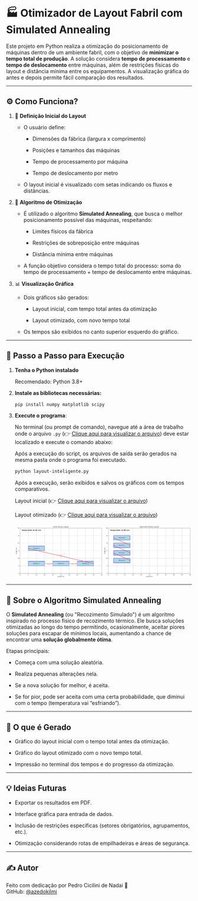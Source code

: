 # 🏭 Otimizador de Layout Fabril com Simulated Annealing

Este projeto em Python realiza a otimização do posicionamento de máquinas dentro de um ambiente fabril, com o objetivo de **minimizar o tempo total de produção**. A solução considera **tempo de processamento** e **tempo de deslocamento** entre máquinas, além de restrições físicas do layout e distância mínima entre os equipamentos. A visualização gráfica do antes e depois permite fácil comparação dos resultados.

---

## ⚙️ Como Funciona?

1. 📀 **Definição Inicial do Layout**

   - O usuário define:
     
     - Dimensões da fábrica (largura x comprimento)
       
     - Posições e tamanhos das máquinas
       
     - Tempo de processamento por máquina
       
     - Tempo de deslocamento por metro
       
   - O layout inicial é visualizado com setas indicando os fluxos e distâncias.

2. 🧊 **Algoritmo de Otimização**

   - É utilizado o algoritmo **Simulated Annealing**, que busca o melhor posicionamento possível das máquinas, respeitando:
     
     - Limites físicos da fábrica
       
     - Restrições de sobreposição entre máquinas
       
     - Distância mínima entre máquinas
       
   - A função objetivo considera o tempo total do processo: soma do tempo de processamento + tempo de deslocamento entre máquinas.

3. 📊 **Visualização Gráfica**

   - Dois gráficos são gerados:
     
     - Layout inicial, com tempo total antes da otimização
       
     - Layout otimizado, com novo tempo total
       
   - Os tempos são exibidos no canto superior esquerdo do gráfico.

---

## 🚀 Passo a Passo para Execução

1. **Tenha o Python instalado**
   
   Recomendado: Python 3.8+

3. **Instale as bibliotecas necessárias:**

   ```bash
   pip install numpy matplotlib scipy
   ```

4. **Execute o programa**:

   No terminal (ou prompt de comando), navegue até a área de trabalho onde o arquivo `.py` (👉 [Clique aqui para visualizar o arquivo](https://github.com/azedokilmi/layout-inteligente-fabrica/blob/main/layout-inteligente.py)) deve estar localizado e execute o comando abaixo:
   
   Após a execução do script, os arquivos de saída serão gerados na mesma pasta onde o programa foi executado.
   
   ```bash
   python layout-inteligente.py
   ```
   
   Após a execução, serão exibidos e salvos os gráficos com os tempos comparativos.
   
   Layout inicial (👉 [Clique aqui para visualizar o arquivo](https://github.com/azedokilmi/layout-inteligente-fabrica/blob/main/layout-inicial.png))
   
   Layout otimizado (👉 [Clique aqui para visualizar o arquivo](https://github.com/azedokilmi/layout-inteligente-fabrica/blob/main/layout-otimizado.png))

   ![Prévia do Programa em Execução](https://github.com/azedokilmi/layout-inteligente-fabrica/blob/main/preview-layouts.png)
---

## 🧠 Sobre o Algoritmo Simulated Annealing

O **Simulated Annealing** (ou "Recozimento Simulado") é um algoritmo inspirado no processo físico de recozimento térmico. Ele busca soluções otimizadas ao longo do tempo permitindo, ocasionalmente, aceitar piores soluções para escapar de mínimos locais, aumentando a chance de encontrar uma **solução globalmente ótima**.

Etapas principais:

- Começa com uma solução aleatória.
  
- Realiza pequenas alterações nela.
  
- Se a nova solução for melhor, é aceita.
  
- Se for pior, pode ser aceita com uma certa probabilidade, que diminui com o tempo (temperatura vai “esfriando”).

---

## 📂 O que é Gerado

- Gráfico do layout inicial com o tempo total antes da otimização.
  
- Gráfico do layout otimizado com o novo tempo total.
  
- Impressão no terminal dos tempos e do progresso da otimização.

---

## 💡 Ideias Futuras

- Exportar os resultados em PDF.
  
- Interface gráfica para entrada de dados.
  
- Inclusão de restrições específicas (setores obrigatórios, agrupamentos, etc.).
  
- Otimização considerando rotas de empilhadeiras e áreas de segurança.

---

## ✍️ Autor

Feito com dedicação por Pedro Cicilini de Nadai 💪\
GitHub: [@azedokilmi](https://github.com/azedokilmi)
